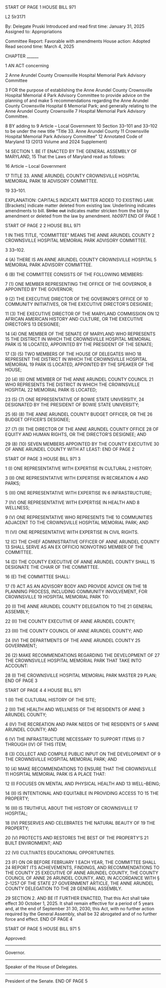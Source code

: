 START OF PAGE 1
HOUSE BILL 971

L2 5lr3171

By: Delegate Pruski
Introduced and read first time: January 31, 2025
Assigned to: Appropriations

Committee Report: Favorable with amendments
House action: Adopted
Read second time: March 4, 2025

CHAPTER ______

1 AN ACT concerning

2 Anne Arundel County Crownsville Hospital Memorial Park Advisory Committee

3 FOR the purpose of establishing the Anne Arundel County Crownsville Hospital Memorial
4 Park Advisory Committee to provide advice on the planning of and make
5 recommendations regarding the Anne Arundel County Crownsville Hospital
6 Memorial Park; and generally relating to the Anne Arundel County Crownsville
7 Hospital Memorial Park Advisory Committee.

8 BY adding to
9 Article – Local Government
10 Section 33–101 and 33–102 to be under the new title “Title 33. Anne Arundel County
11 Crownsville Hospital Memorial Park Advisory Committee”
12 Annotated Code of Maryland
13 (2013 Volume and 2024 Supplement)

14 SECTION 1. BE IT ENACTED BY THE GENERAL ASSEMBLY OF MARYLAND,
15 That the Laws of Maryland read as follows:

16 Article – Local Government

17 TITLE 33. ANNE ARUNDEL COUNTY CROWNSVILLE HOSPITAL MEMORIAL PARK
18 ADVISORY COMMITTEE.

19 33–101.

EXPLANATION: CAPITALS INDICATE MATTER ADDED TO EXISTING LAW.
[Brackets] indicate matter deleted from existing law.
Underlining indicates amendments to bill.
~~Strike~~ ~~out~~ indicates matter stricken from the bill by amendment or deleted from the law by
amendment. *hb0971*
END OF PAGE 1

START OF PAGE 2
2 HOUSE BILL 971

1 IN THIS TITLE, “COMMITTEE” MEANS THE ANNE ARUNDEL COUNTY
2 CROWNSVILLE HOSPITAL MEMORIAL PARK ADVISORY COMMITTEE.

3 33–102.

4 (A) THERE IS AN ANNE ARUNDEL COUNTY CROWNSVILLE HOSPITAL
5 MEMORIAL PARK ADVISORY COMMITTEE.

6 (B) THE COMMITTEE CONSISTS OF THE FOLLOWING MEMBERS:

7 (1) ONE MEMBER REPRESENTING THE OFFICE OF THE GOVERNOR,
8 APPOINTED BY THE GOVERNOR;

9 (2) THE EXECUTIVE DIRECTOR OF THE GOVERNOR’S OFFICE OF
10 COMMUNITY INITIATIVES, OR THE EXECUTIVE DIRECTOR’S DESIGNEE;

11 (3) THE EXECUTIVE DIRECTOR OF THE MARYLAND COMMISSION ON
12 AFRICAN AMERICAN HISTORY AND CULTURE, OR THE EXECUTIVE DIRECTOR’S
13 DESIGNEE;

14 (4) ONE MEMBER OF THE SENATE OF MARYLAND WHO REPRESENTS
15 THE DISTRICT IN WHICH THE CROWNSVILLE HOSPITAL MEMORIAL PARK IS
16 LOCATED, APPOINTED BY THE PRESIDENT OF THE SENATE;

17 (3) (5) TWO MEMBERS OF THE HOUSE OF DELEGATES WHO
18 REPRESENT THE DISTRICT IN WHICH THE CROWNSVILLE HOSPITAL MEMORIAL
19 PARK IS LOCATED, APPOINTED BY THE SPEAKER OF THE HOUSE;

20 (4) (6) ONE MEMBER OF THE ANNE ARUNDEL COUNTY COUNCIL
21 WHO REPRESENTS THE DISTRICT IN WHICH THE CROWNSVILLE HOSPITAL
22 MEMORIAL PARK IS LOCATED;

23 (5) (7) ONE REPRESENTATIVE OF BOWIE STATE UNIVERSITY,
24 DESIGNATED BY THE PRESIDENT OF BOWIE STATE UNIVERSITY;

25 (6) (8) THE ANNE ARUNDEL COUNTY BUDGET OFFICER, OR THE
26 BUDGET OFFICER’S DESIGNEE;

27 (7) (9) THE DIRECTOR OF THE ANNE ARUNDEL COUNTY OFFICE
28 OF EQUITY AND HUMAN RIGHTS, OR THE DIRECTOR’S DESIGNEE; AND

29 (8) (10) SEVEN MEMBERS APPOINTED BY THE COUNTY EXECUTIVE
30 OF ANNE ARUNDEL COUNTY WITH AT LEAST:
END OF PAGE 2

START OF PAGE 3
HOUSE BILL 971 3

1 (I) ONE REPRESENTATIVE WITH EXPERTISE IN CULTURAL
2 HISTORY;

3 (II) ONE REPRESENTATIVE WITH EXPERTISE IN RECREATION
4 AND PARKS;

5 (III) ONE REPRESENTATIVE WITH EXPERTISE IN
6 INFRASTRUCTURE;

7 (IV) ONE REPRESENTATIVE WITH EXPERTISE IN HEALTH AND
8 WELLNESS;

9 (V) ONE REPRESENTATIVE WHO REPRESENTS THE
10 COMMUNITIES ADJACENT TO THE CROWNSVILLE HOSPITAL MEMORIAL PARK; AND

11 (VI) ONE REPRESENTATIVE WITH EXPERTISE IN CIVIL RIGHTS.

12 (C) THE CHIEF ADMINISTRATIVE OFFICER OF ANNE ARUNDEL COUNTY
13 SHALL SERVE AS AN EX OFFICIO NONVOTING MEMBER OF THE COMMITTEE.

14 (D) THE COUNTY EXECUTIVE OF ANNE ARUNDEL COUNTY SHALL
15 DESIGNATE THE CHAIR OF THE COMMITTEE.

16 (E) THE COMMITTEE SHALL:

17 (1) ACT AS AN ADVISORY BODY AND PROVIDE ADVICE ON THE
18 PLANNING PROCESS, INCLUDING COMMUNITY INVOLVEMENT, FOR CROWNSVILLE
19 HOSPITAL MEMORIAL PARK TO:

20 (I) THE ANNE ARUNDEL COUNTY DELEGATION TO THE
21 GENERAL ASSEMBLY;

22 (II) THE COUNTY EXECUTIVE OF ANNE ARUNDEL COUNTY;

23 (III) THE COUNTY COUNCIL OF ANNE ARUNDEL COUNTY; AND

24 (IV) THE DEPARTMENTS OF THE ANNE ARUNDEL COUNTY
25 GOVERNMENT;

26 (2) MAKE RECOMMENDATIONS REGARDING THE DEVELOPMENT OF
27 THE CROWNSVILLE HOSPITAL MEMORIAL PARK THAT TAKE INTO ACCOUNT:

28 (I) THE CROWNSVILLE HOSPITAL MEMORIAL PARK MASTER
29 PLAN;
END OF PAGE 3

START OF PAGE 4
4 HOUSE BILL 971

1 (II) THE CULTURAL HISTORY OF THE SITE;

2 (III) THE HEALTH AND WELLNESS OF THE RESIDENTS OF ANNE
3 ARUNDEL COUNTY;

4 (IV) THE RECREATION AND PARK NEEDS OF THE RESIDENTS OF
5 ANNE ARUNDEL COUNTY; AND

6 (V) THE INFRASTRUCTURE NECESSARY TO SUPPORT ITEMS (I)
7 THROUGH (IV) OF THIS ITEM;

8 (3) COLLECT AND COMPILE PUBLIC INPUT ON THE DEVELOPMENT OF
9 THE CROWNSVILLE HOSPITAL MEMORIAL PARK; AND

10 (4) MAKE RECOMMENDATIONS TO ENSURE THAT THE CROWNSVILLE
11 HOSPITAL MEMORIAL PARK IS A PLACE THAT:

12 (I) FOCUSES ON MENTAL AND PHYSICAL HEALTH AND
13 WELL–BEING;

14 (II) IS INTENTIONAL AND EQUITABLE IN PROVIDING ACCESS TO
15 THE PROPERTY;

16 (III) IS TRUTHFUL ABOUT THE HISTORY OF CROWNSVILLE
17 HOSPITAL;

18 (IV) PRESERVES AND CELEBRATES THE NATURAL BEAUTY OF
19 THE PROPERTY;

20 (V) PROTECTS AND RESTORES THE BEST OF THE PROPERTY’S
21 BUILT ENVIRONMENT; AND

22 (VI) CULTIVATES EDUCATIONAL OPPORTUNITIES.

23 (F) ON OR BEFORE FEBRUARY 1 EACH YEAR, THE COMMITTEE SHALL
24 REPORT ITS ACHIEVEMENTS, FINDINGS, AND RECOMMENDATIONS TO THE COUNTY
25 EXECUTIVE OF ANNE ARUNDEL COUNTY, THE COUNTY COUNCIL OF ANNE
26 ARUNDEL COUNTY, AND, IN ACCORDANCE WITH § 2–1257 OF THE STATE
27 GOVERNMENT ARTICLE, THE ANNE ARUNDEL COUNTY DELEGATION TO THE
28 GENERAL ASSEMBLY.

29 SECTION 2. AND BE IT FURTHER ENACTED, That this Act shall take effect
30 October 1, 2025. It shall remain effective for a period of 5 years and, at the end of September
31 30, 2030, this Act, with no further action required by the General Assembly, shall be
32 abrogated and of no further force and effect.
END OF PAGE 4

START OF PAGE 5
HOUSE BILL 971 5

Approved:

________________________________________________________________________________
Governor.

________________________________________________________________________________
Speaker of the House of Delegates.

________________________________________________________________________________
President of the Senate.
END OF PAGE 5